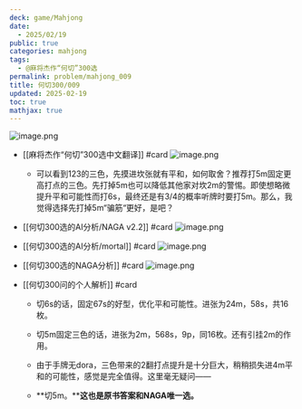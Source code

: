 ```yaml
---
deck: game/Mahjong
date:
  - 2025/02/19
public: true
categories: mahjong
tags:
  - @麻将杰作“何切”300选
permalink: problem/mahjong_009
title: 何切300/009
updated: 2025-02-19
toc: true
mathjax: true
---
```


![image.png](/assets/image_1739976162049_0.png)

  + [[麻将杰作“何切”300选中文翻译]] #card
![image.png](/assets/image_1739976244887_0.png)

    + 可以看到123的三色，先摸进坎张就有平和，如何取舍？推荐打5m固定更高打点的三色。先打掉5m也可以降低其他家对坎2m的警惕。即使想略微提升平和可能性而打6s，最终还是有3/4的概率听牌时要打5m。那么，我觉得选择先打掉5m“骗筋“更好，是吧？

  + [[何切300选的AI分析/NAGA v2.2]] #card
![image.png](/assets/image_1739976179762_0.png)

  + [[何切300选的AI分析/mortal]] #card
![image.png](/assets/image_1739976192727_0.png)

  + [[何切300选的NAGA分析]] #card
![image.png](/assets/image_1739976230000_0.png)

  + [[何切300问的个人解析]] #card
    + 切6s的话，固定67s的好型，优化平和可能性。进张为24m，58s，共16枚。

    + 切5m固定三色的话，进张为2m，568s，9p，同16枚。还有引挂2m的作用。

    + 由于手牌无dora，三色带来的2翻打点提升是十分巨大，稍稍损失进4m平和的可能性，感觉是完全值得。这里毫无疑问——

    + **切5m。****这也是原书答案和NAGA唯一选。**
